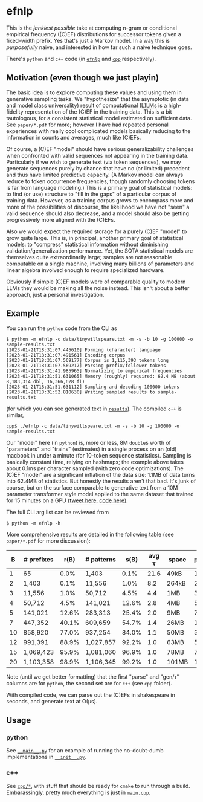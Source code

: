 # efnlp

This is the _jankiest possible_ take at computing n-gram or conditional empirical frequency ((C)EF) distributions for successor tokens given a fixed-width prefix. Yes that's just a Markov model. In a way this is _purposefully_ naive, and interested in how far such a naive technique goes. 

There's `python` and `c++` code (in [`efnlp`](/efnlp) and [`cpp`](/cpp) respectively). 

## Motivation (even though we just playin)

The basic idea is to explore computing these values and using them in generative sampling tasks. We "hypothesize" that the asymptotic (in data and model class universality) result of computational [(L)LMs](https://en.wikipedia.org/wiki/Language_model) is a high-fidelity representation of the (C)EF in the training data. This is a bit tautologous, for a consistent statistical model estimated on sufficient data. See `paper/*.pdf` for more; however I have had repeated personal experiences with really cool complicated models basically reducing to the information in counts and averages, much like (C)EFs. 

Of course, a (C)EF "model" should have serious generalizability challenges when confronted with valid sequences not appearing in the training data. Particularly if we wish to generate text (via token sequences), we may generate sequences purely by chance that have no (or limited) precedent and thus have limited predictive capacity. (A Markov model can always reduce to token occurrence frequencies, though randomly choosing tokens is far from language modeling.) This is a primary goal of statistical models: to find (or use) structure to "fill in the gaps" of a particular corpus of training data. However, as a training corpus grows to encompass more and more of the possibilities of discourse, the likelihood we have not "seen" a valid sequence should also decrease, and a model should also be getting progressively more aligned with the (C)EFs. 

Also we would expect the required storage for a purely (C)EF "model" to grow quite large. This is, in principal, another primary goal of statistical models: to "compress" statistical information without diminishing validation/generalization performance. Yet, the SOTA statistical models are themselves quite extraordinarily large; samples are not reasonable computable on a single machine, involving many billions of parameters and linear algebra involved enough to require specialized hardware. 

Obviously if simple (C)EF models were of comparable quality to modern LLMs they would be making all the noise instead. This isn't about a better approach, just a personal investigation. 

## Example 

You can run the `python` code from the CLI as
```shell
$ python -m efnlp -c data/tinywillspeare.txt -m -s -b 10 -g 100000 -o sample-results.txt
[2023-01-21T18:31:07.445610] Forming (character) language
[2023-01-21T18:31:07.491561] Encoding corpus
[2023-01-21T18:31:07.569177] Corpus is 1,115,393 tokens long
[2023-01-21T18:31:07.569217] Parsing prefix/follower tokens
[2023-01-21T18:31:41.985965] Normalizing to empirical frequencies
[2023-01-21T18:31:51.631065] Memory (roughly) required: 62.4 MB (about 8,183,314 dbl, 16,366,628 fl)
[2023-01-21T18:31:51.631112] Sampling and decoding 100000 tokens
[2023-01-21T18:31:52.810630] Writing sampled results to sample-results.txt
```
(for which you can see generated text in [`results`](/sample-results.txt)). The compiled `c++` is similar, 
```shell
cpp$ ./efnlp -c data/tinywillspeare.txt -m -s -b 10 -g 100000 -o sample-results.txt
```

Our "model" here (in `python`) is, more or less, 8M `double`s worth of "parameters" and "trains" (estimates) in a single process on an (old) macbook in under a minute (for 10-token sequence statistics). Sampling is basically constant time, relying on hashmaps; the example above takes about 0.1ms per character sampled (with zero code optimizations). The (C)EF "model" are a significant inflation of the data size: 1.1MB of data turns into 62.4MB of statistics. But honestly the results aren't that bad. It's junk of course, but on the surface comparable to generative text from a 10M parameter transformer style model applied to the same dataset that trained for 15 minutes on a GPU ([tweet here](https://twitter.com/karpathy/status/1615400286293753856?cxt=HHwWgIDUqY2Ah-ssAAAA), [code here](https://github.com/karpathy/nanoGPT)). 

The full CLI arg list can be reviewed from
```shell
$ python -m efnlp -h
```

More comprehensive results are detailed in the following table (see `paper/*.pdf` for more discussion): 

| B | \# prefixes | r(B) | \# patterns | s(B) | avg &tau; | space | parse | gen/&tau; | parse | gen/&tau; |
| --- | --- | --- | --- | --- | --- | --- | --- | --- | --- | --- |
| 1 | 65 | 0.0\% | 1,403 | 0.1\% | 21.6 | 49kB | 1s | 0.3ms | 51ms | 0.1&mu;s |
| 2 | 1,403 | 0.1\% | 11,556 | 1.0\% | 8.2 | 264kB | 2s | 0.3ms | 151ms | 0.1&mu;s |
| 3 | 11,556 | 1.0\% | 50,712 | 4.5\% | 4.4 | 1MB | 3s | 0.4ms | 297ms | 0.4&mu;s |
| 4 | 50,712 | 4.5\% | 141,021 | 12.6\% | 2.8 | 4MB | 5s | 0.5ms | 561ms | 0.4&mu;s |
| 5 | 141,021 | 12.6\% | 283,313 | 25.4\% | 2.0 | 9MB | 7s | 0.6ms | 1.2s | 0.5&mu;s |
| 7 | 447,352 | 40.1\% | 609,659 | 54.7\% | 1.4 | 26MB | 16s | 0.9ms | 1.8s | 0.8&mu;s |
| 10 | 858,920 | 77.0\% | 937,254 | 84.0\% | 1.1 | 50MB | 35s | 1.0ms | 3.4s | 1.1&mu;s |
| 12 | 991,391 | 88.9\% | 1,027,857 | 92.2\% | 1.0 | 63MB | 51s | 1.2ms | 4.1s | 1.2&mu;s |
| 15 | 1,069,423 | 95.9\% | 1,081,060 | 96.9\% | 1.0 | 78MB | 74s | 3.0ms | 5.4s | 1.4&mu;s |
| 20 | 1,103,358 | 98.9\% | 1,106,345 | 99.2\% | 1.0 | 101MB | 144s | 13.8ms | 7.8s | 1.5&mu;s |

Note (until we get better formatting) that the first "parse" and "gen/&tau;" columns are for `python`, the second set are for `c++` (see `cpp` folder). 

With compiled code, we can parse out the (C)EFs in shakespeare in seconds, and generate text at O(&mu;s). 

## Usage

### python

See [`__main__.py`](/efnlp/__main__.py) for an example of running the no-doubt-dumb implementations in [`__init__.py`](/efnlp/__init__.py). 

### c++

See [`cpp/*`](/cpp), with stuff that should be ready for `cmake` to run through a build. Embarassingly, pretty much everything is just in [`main.cpp`](/cpp/main.cpp). 
